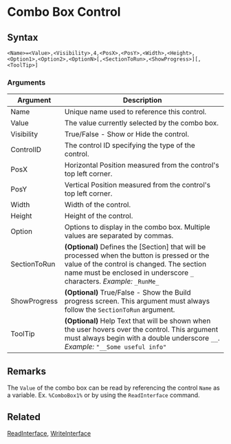 # Combo Box Control

## Syntax

```pebakery
<Name>=<Value>,<Visibility>,4,<PosX>,<PosY>,<Width>,<Height>,<Option1>,<Option2>,<OptionN>[,<SectionToRun>,<ShowProgress>][,<ToolTip>]
```

### Arguments

| Argument | Description |
| --- | --- |
| Name | Unique name used to reference this control. |
| Value | The value currently selected by the combo box. |
| Visibility | True/False - Show or Hide the control. |
| ControlID | The control ID specifying the type of the control. |
| PosX | Horizontal Position measured from the control's top left corner. |
| PosY | Vertical Position measured from the control's top left corner. |
| Width | Width of the control. |
| Height | Height of the control. |
| Option | Options to display in the combo box. Multiple values are separated by commas. |
| SectionToRun | **(Optional)** Defines the [Section] that will be processed when the button is pressed or the value of the control is changed. The section name must be enclosed in underscore `_` characters. *Example:* `_RunMe_` |
| ShowProgress | **(Optional)** True/False - Show the Build progress screen. This argument must always follow the `SectionToRun` argument. |
| ToolTip | **(Optional)** Help Text that will be shown when the user hovers over the control. This argument must always begin with a double underscore `__`. *Example:* `"__Some useful info"` |

## Remarks

The `Value` of the combo box can be read by referencing the control `Name` as a variable. Ex. `%ComboBox1%` or by using the `ReadInterface` command.

## Related

[ReadInterface](/Commands/Interface/ReadInterface.md), [WriteInterface](/Commands/Interface/WriteInterface.md)